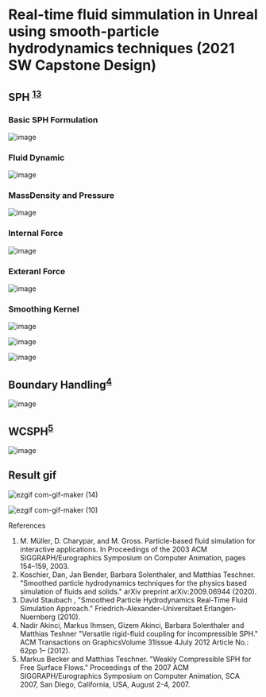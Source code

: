 # Real-time fluid simmulation in Unreal using smooth-particle hydrodynamics techniques (2021 SW Capstone Design)
 

## SPH <sup>[1](#footnote_1)</sup><sup>[3](#footnote_3)</sup> 
### Basic SPH Formulation
![image](https://user-images.githubusercontent.com/50435598/147324832-45ac5f63-0c88-4054-9e64-526e56135ca9.png)


### Fluid Dynamic
![image](https://user-images.githubusercontent.com/50435598/147325852-b65b7147-0bba-4908-8e9e-07b83e79803b.png)

### MassDensity and Pressure 
![image](https://user-images.githubusercontent.com/50435598/147324872-d26a6a3f-50fb-4e5c-9040-d0cda2c6d4ce.png)

### Internal Force
![image](https://user-images.githubusercontent.com/50435598/147324903-0dabfdd5-163d-413c-bc58-968c45e0098c.png)

### Exteranl Force
![image](https://user-images.githubusercontent.com/50435598/147324983-bf69dae9-de99-4482-ab1b-804ea878f4c1.png)


### Smoothing Kernel
![image](https://user-images.githubusercontent.com/50435598/147325055-c894f39c-432c-405d-b41e-e039ec547360.png)

![image](https://user-images.githubusercontent.com/50435598/147325091-d62d48e1-c569-492b-84db-c23ca320b812.png)

![image](https://user-images.githubusercontent.com/50435598/147325111-08f045b6-e280-4e51-b77b-42dc026a4d52.png)


## Boundary Handling<sup>[4](#footnote_4)</sup>
![image](https://user-images.githubusercontent.com/50435598/147325360-ec1e828d-630f-4c0e-86bb-36fbca9ad4ee.png)


## WCSPH<sup>[5](#footnote_5)</sup>
![image](https://user-images.githubusercontent.com/50435598/147325413-5cbaacb7-11f0-4527-b72a-6a59b9418a8f.png)


## Result gif
![ezgif com-gif-maker (14)](https://user-images.githubusercontent.com/50435598/147320960-b7167879-8d66-43bc-a3b7-ab531ecf4718.gif)

![ezgif com-gif-maker (10)](https://user-images.githubusercontent.com/50435598/147320971-bb61b287-c46e-451f-a58e-09b0e9121ae9.gif)


References
<ol>
<li id="footnote_1"> M. Müller, D. Charypar, and M. Gross. Particle-based fluid simulation for interactive applications. In Proceedings of the 2003 ACM SIGGRAPH/Eurographics Symposium on Computer Animation, pages 154–159, 2003.</li>
<li id="footnote_2">  Koschier, Dan, Jan Bender, Barbara Solenthaler, and Matthias Teschner. "Smoothed particle hydrodynamics techniques for the physics based simulation of fluids and solids." arXiv preprint arXiv:2009.06944 (2020).</li>
<li id="footnote_3"> David Staubach , "Smoothed Particle Hydrodynamics Real-Time Fluid Simulation Approach." Friedrich-Alexander-Universitaet Erlangen-Nuernberg (2010).</li>
<li id="footnote_4"> Nadir Akinci, Markus Ihmsen, Gizem Akinci, Barbara Solenthaler and Matthias Teshner "Versatile rigid-fluid coupling for incompressible SPH." ACM Transactions on GraphicsVolume 31Issue 4July 2012 Article No.: 62pp 1– (2012).</li>
<li id="footnote_5"> Markus Becker and Matthias Teschner. "Weakly Compressible SPH for Free Surface Flows." Proceedings of the 2007 ACM SIGGRAPH/Eurographics Symposium on Computer Animation, SCA 2007, San Diego, California, USA, August 2-4, 2007. </li>
</ol>
